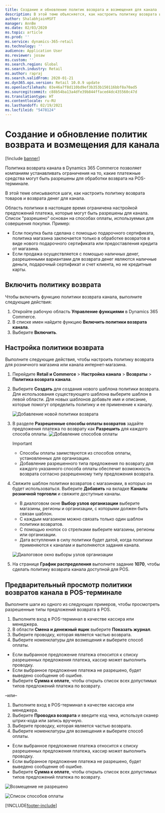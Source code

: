 ```yaml
---
title: Создание и обновление политик возврата и возмещения для канала
description: В этой теме объясняется, как настроить политику возврата и возмещения для канала.
author: ShalabhjainMSFT
manager: AnnBe
ms.date: 02/03/2020
ms.topic: article
ms.prod: ''
ms.service: dynamics-365-retail
ms.technology: ''
audience: Application User
ms.reviewer: josaw
ms.custom: ''
ms.search.region: Global
ms.search.industry: Retail
ms.author: rapraj
ms.search.validFrom: 2020-01-21
ms.dyn365.ops.version: Retail 10.0.9 update
ms.openlocfilehash: 03e46a7f8d110bd9ef3b353b150116bbf8a70ad5
ms.sourcegitcommit: c88b54ba13a4dfe39b844ffaced4dc435560c47d
ms.translationtype: HT
ms.contentlocale: ru-RU
ms.lasthandoff: 02/19/2021
ms.locfileid: "5478124"
---
```

# <a name="create-and-update-a-returns-and-refunds-policy-for-a-channel"></a>Создание и обновление политик возврата и возмещения для канала

[!include [banner](includes/banner.md)]

Политика возврата канала в Dynamics 365 Commerce позволяет компаниям устанавливать ограничения на то, какие платежные средства могут быть разрешены для обработки возврата на POS-терминале.  

В этой теме описываются шаги, как настроить политику возврата товаров и возврата денег для канала.

Область политики в настоящее время ограничена настройкой предложений платежа, которые могут быть разрешены для канала. Список "разрешено" основан на способах оплаты, используемых для совершения покупки. Пример:

- Если покупка была сделана с помощью подарочного сертификата, политика магазина заключается только в обработке возвратов в виде нового подарочного сертификата или предоставления кредита от магазина. 
- Если продажа осуществляется с помощью наличных денег, разрешенными вариантами для возврата денег являются наличные деньги, подарочный сертификат и счет клиента, но не кредитные карты. 


## <a name="enable-return-policy"></a>Включить политику возврата

Чтобы включить функцию политики возврата канала, выполните следующие действия:

1. Откройте рабочую область **Управление функциями** в Dynamics 365 Commerce.
2. В списке имен найдите функцию **Включить политики возврата канала**.
3. Выберите **Включить**. 

## <a name="configure-return-policy"></a>Настройка политики возврата

Выполните следующие действия, чтобы настроить политику возврата для розничного магазина или канала интернет-магазина.

1. Перейдите **Retail и Commerce** \> **Настройка канала** \> **Возвраты** \> **Политика возврата канала**.

2. Выберите **Создать** для создания нового шаблона политики возврата. Для использования существующего шаблона выберите шаблон в левой области. Для новых шаблонов добавьте имя и описание, которые помогут определить политику и ее применение к каналу.

   ![Добавление новой политики возврата](media/Return-policy-page1.png "Добавление новой политики возврата")
     
   
3. В разделе **Разрешенные способы оплаты возвратов** задайте предложения платежа по возврату как **Разрешить** для каждого способа оплаты.
   ![Добавление способов оплаты](media/Return-policy-page2.PNG "Задание разрешенных способов оплаты для каждого типа платежа")
   
    > [!IMPORTANT]
    > - Способы оплаты заимствуются из способов оплаты, установленных для организации.
    > - Добавление разрешенного типа предложения по возврату для каждого указанного способа оплаты обеспечит возможность возврата согласно разрешенному типу предложения возврата.
    
4. Свяжите шаблон политики возвратов с магазинами, в которых он будет использоваться. Выберите **Добавить** на вкладке **Каналы розничной торговли** и свяжите доступные каналы. 

    - В диалоговом окне **Выбор узлов организации** выберите магазины, регионы и организации, с которыми должен быть связан шаблон.
    - С каждым магазином можно связать только один шаблон политики возвратов.
    - С помощью кнопок со стрелками выберите магазины, регионы или организации.
    - Дата вступления в силу политики будет датой, когда политики применяются к каналам и выполняются задания канала. 

    ![Диалоговое окно выборы узлов организации](media/Return-policy-page3.PNG "Диалоговое окно выборы узлов организации")

5. На странице **График распределения** выполните задание **1070**, чтобы сделать политику возврата канала доступной для POS.

## <a name="preview-the-channel-return-policy-in-the-pos"></a>Предварительный просмотр политики возвратов канала в POS-терминале

Выполните шаги из одного из следующих примеров, чтобы просмотреть разрешенные типы предложений возврата в POS.

1. Выполните вход в POS-терминал в качестве кассира или менеджера.
2. В области **Смена и денежный ящик** выберите **Показать журнал**.
3. Выберите проводку, которая является частью возврата. 
4. Выберите номенклатуры для возмещения и выберите способ оплаты.  
- Если выбранное предложение платежа относится к списку разрешенных предложения платежа, кассир может выполнить проводку.
- Если выбранное предложение платежа не разрешено, будет выведено сообщение об ошибке.
- Выберите **Сумма к оплате**, чтобы открыть список всех допустимых типов предложений платежа по возврату.

–или–

1. Выполните вход в POS-терминал в качестве кассира или менеджера.
2. Выберите **Проводка возврата** и введите код чека, используя сканер штрих-кода или запись вручную. 
3. Выберите проводку, которая является частью возврата. 
4. Выберите номенклатуры для возмещения и выберите способ оплаты.  
- Если выбранное предложение платежа относится к списку разрешенных предложения платежа, кассир может выполнить проводку.
- Если выбранное предложение платежа не разрешено, будет выведено сообщение об ошибке.
- Выберите **Сумма к оплате**, чтобы открыть список всех допустимых типов предложений платежа по возврату.

![Возмещение не разрешено](media/Return-policy-page6.png "Тип возврата запрещен")



![Список способов оплаты](media/Return-policy-page5.PNG "Тип возврата разрешен")


[!INCLUDE[footer-include](../includes/footer-banner.md)]
